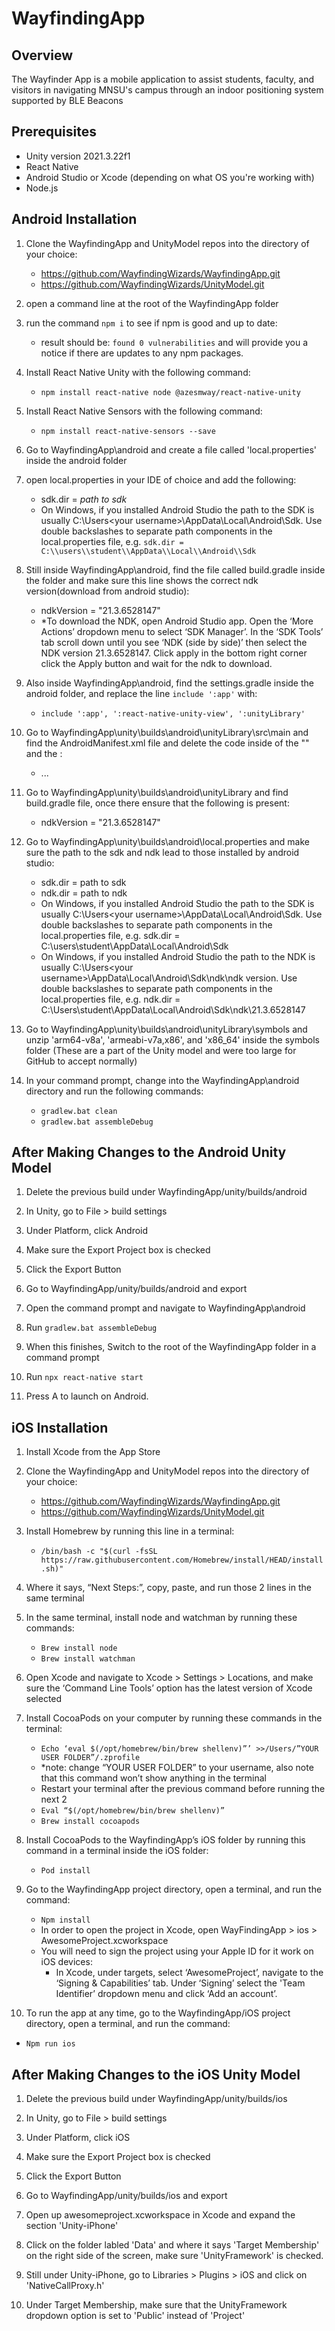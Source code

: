 # WayfindingApp

## Overview

The Wayfinder App is a mobile application to assist students, faculty, and visitors in navigating MNSU's campus through an indoor positioning system supported by BLE Beacons

## Prerequisites 

* Unity version 2021.3.22f1
* React Native
* Android Studio or Xcode (depending on what OS you're working with)
* Node.js

## Android Installation
1. Clone the WayfindingApp and UnityModel repos into the directory of your choice: 
	- https://github.com/WayfindingWizards/WayfindingApp.git 
	- https://github.com/WayfindingWizards/UnityModel.git 

2. open a command line at the root of the WayfindingApp folder

3. run the command `npm i` to see if npm is good and up to date: 
	- result should be: ```found 0 vulnerabilities``` and will provide you a notice if there are updates to any npm packages. 

4. Install React Native Unity with the following command:
	- ```npm install react-native node @azesmway/react-native-unity``` 

5. Install React Native Sensors with the following command: 
   	- ```npm install react-native-sensors --save``` 

6. Go to WayfindingApp\android and create a file called 'local.properties' inside the android folder

7. open local.properties in your IDE of choice and add the following: 
	- sdk.dir = *path to sdk* 
	- On Windows, if you installed Android Studio the path to the SDK is usually C:\Users\<your username>\AppData\Local\Android\Sdk. Use double backslashes to 	  separate path components in the local.properties file, e.g. `sdk.dir = C:\\users\\student\\AppData\\Local\\Android\\Sdk` 

8. Still inside WayfindingApp\android, find the file called build.gradle inside the folder and make sure this line shows the correct ndk version(download from android studio):  
	- ndkVersion = "21.3.6528147" 
	- *To download the NDK, open Android Studio app. Open the ‘More Actions’ dropdown menu to select ‘SDK Manager’. In the ‘SDK Tools’ tab scroll down until 	  you see ‘NDK (side by side)’ then select the NDK version 21.3.6528147. Click apply in the bottom right corner click the Apply button and wait for the 	  ndk to download. 

9. Also inside WayfindingApp\android, find the settings.gradle inside the android folder, and replace the line `include ':app'` with: 
	- `include ':app', ':react-native-unity-view', ':unityLibrary'`

10. Go to WayfindingApp\unity\builds\android\unityLibrary\src\main and find the AndroidManifest.xml file and delete the code inside of the "<intent-filter>" and the <intent-filter>:
	- </intent-filter> ... </intent-filter> 

11. Go to WayfindingApp\unity\builds\android\unityLibrary and find build.gradle file, once there ensure that the following is present: 
	- ndkVersion = "21.3.6528147" 

12. Go to WayfindingApp\unity\builds\android\local.properties and make sure the path to the sdk and ndk lead to those installed by android studio: 
	- sdk.dir = path to sdk
	- ndk.dir = path to ndk
	- On Windows, if you installed Android Studio the path to the SDK is usually C:\Users\<your username>\AppData\Local\Android\Sdk. Use double backslashes to 	  separate path components in the local.properties file, e.g. sdk.dir = C:\\users\\student\\AppData\\Local\\Android\\Sdk 
	- On Windows, if you installed Android Studio the path to the NDK is usually C:\Users\<your username>\AppData\Local\Android\Sdk\ndk\ndk version. Use 
	  double backslashes to separate path components in the local.properties file, e.g. ndk.dir = 	C:\\Users\\student\\AppData\\Local\\Android\\Sdk\\ndk\\21.3.6528147 

13. Go to WayfindingApp\unity\builds\android\unityLibrary\symbols and unzip 'arm64-v8a', 'armeabi-v7a,x86', and 'x86_64' inside the symbols folder (These are a part of the Unity model and were too large for GitHub to accept normally)

14. In your command prompt, change into the WayfindingApp\android directory and run the following commands:
	- ```gradlew.bat clean```
	- ```gradlew.bat assembleDebug```

## After Making Changes to the Android Unity Model
1. Delete the previous build under WayfindingApp/unity/builds/android
2. In Unity, go to File > build settings

3. Under Platform, click Android 

4. Make sure the Export Project box is checked 

5. Click the Export Button 

6. Go to WayfindingApp/unity/builds/android and export 

7. Open the command prompt and navigate to WayfindingApp\android 

8. Run `gradlew.bat assembleDebug` 

9. When this finishes, Switch to the root of the WayfindingApp folder in a command prompt

10. Run `npx react-native start`

11. Press A to launch on Android. 

## iOS Installation
1. Install Xcode from the App Store 

2. Clone the WayfindingApp and UnityModel repos into the directory of your choice: 
	- https://github.com/WayfindingWizards/WayfindingApp.git 
	- https://github.com/WayfindingWizards/UnityModel.git 

3. Install Homebrew by running this line in a terminal: 
	- ```/bin/bash -c "$(curl -fsSL https://raw.githubusercontent.com/Homebrew/install/HEAD/install.sh)"```

4. Where it says, “Next Steps:”, copy, paste, and run those 2 lines in the same terminal 

5. In the same terminal, install node and watchman by running these commands: 
	- ```Brew install node```
	- ```Brew install watchman```

6. Open Xcode and navigate to Xcode > Settings > Locations, and make sure the ‘Command Line Tools’ option has the latest version of Xcode selected 

7. Install CocoaPods on your computer by running these commands in the terminal: 
	- ```Echo ‘eval $(/opt/homebrew/bin/brew shellenv)”’ >>/Users/”YOUR USER FOLDER”/.zprofile```
	- *note: change “YOUR USER FOLDER” to your username, also note that this command won’t show anything in the terminal 
	- Restart your terminal after the previous command before running the next 2 
	- ```Eval “$(/opt/homebrew/bin/brew shellenv)”``` 
	- ```Brew install cocoapods```

9. Install CocoaPods to the WayfindingApp’s iOS folder by running this command in a terminal inside the iOS folder: 
	- ```Pod install```

10. Go to the WayfindingApp project directory, open a terminal, and run the command: 
	- ```Npm install```
	- In order to open the project in Xcode, open WayFindingApp > ios > AwesomeProject.xcworkspace  
	- You will need to sign the project using your Apple ID for it work on iOS devices:
 		- In Xcode, under targets, select ‘AwesomeProject’, navigate to the ‘Signing & Capabilities’ tab. Under ‘Signing’ select the 'Team Identifier’ 			  dropdown menu and click ‘Add an account’.

11. To run the app at any time, go to the WayfindingApp/iOS project directory, open a terminal, and run the command: 
- ```Npm run ios``` 

## After Making Changes to the iOS Unity Model
1. Delete the previous build under WayfindingApp/unity/builds/ios
2. In Unity, go to File > build settings

3. Under Platform, click iOS 

4. Make sure the Export Project box is checked 

5. Click the Export Button 

6. Go to WayfindingApp/unity/builds/ios and export 

7. Open up awesomeproject.xcworkspace in Xcode and expand the section 'Unity-iPhone'

8. Click on the folder labled 'Data' and where it says 'Target Membership' on the right side of the screen, make sure 'UnityFramework' is checked.

9. Still under Unity-iPhone, go to Libraries > Plugins > iOS and click on 'NativeCallProxy.h'
10. Under Target Membership, make sure that the UnityFramework dropdown option is set to 'Public' instead of 'Project'
